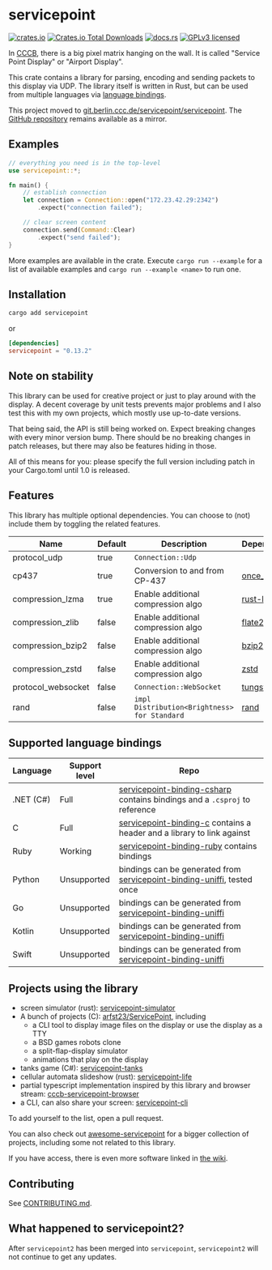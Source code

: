 # servicepoint

[![crates.io](https://img.shields.io/crates/v/servicepoint.svg)](https://crates.io/crates/servicepoint)
[![Crates.io Total Downloads](https://img.shields.io/crates/d/servicepoint)](https://crates.io/crates/servicepoint)
[![docs.rs](https://img.shields.io/docsrs/servicepoint)](https://docs.rs/servicepoint/latest/servicepoint/)
[![GPLv3 licensed](https://img.shields.io/crates/l/servicepoint)](./LICENSE)

In [CCCB](https://berlin.ccc.de/), there is a big pixel matrix hanging on the wall. It is called  "Service Point
Display" or "Airport Display".

This crate contains a library for parsing, encoding and sending packets to this display via UDP.
The library itself is written in Rust, but can be used from multiple languages
via [language bindings](#supported-language-bindings).

This project moved
to [git.berlin.ccc.de/servicepoint/servicepoint](https://git.berlin.ccc.de/servicepoint/servicepoint).
The [GitHub repository](https://github.com/cccb/servicepoint) remains available as a mirror.

## Examples

```rust no_run
// everything you need is in the top-level
use servicepoint::*;

fn main() {
    // establish connection
    let connection = Connection::open("172.23.42.29:2342")
        .expect("connection failed");

    // clear screen content
    connection.send(Command::Clear)
        .expect("send failed");
}
```

More examples are available in the crate.
Execute `cargo run --example` for a list of available examples and `cargo run --example <name>` to run one.

## Installation

```bash
cargo add servicepoint
```

or

```toml
[dependencies]
servicepoint = "0.13.2"
```

## Note on stability

This library can be used for creative project or just to play around with the display.
A decent coverage by unit tests prevents major problems and I also test this with my own projects, which mostly use
up-to-date versions.

That being said, the API is still being worked on.
Expect breaking changes with every minor version bump.
There should be no breaking changes in patch releases, but there may also be features hiding in those.

All of this means for you: please specify the full version including patch in your Cargo.toml until 1.0 is released.

## Features

This library has multiple optional dependencies.
You can choose to (not) include them by toggling the related features.

| Name               | Default | Description                                  | Dependencies                                        |
|--------------------|---------|----------------------------------------------|-----------------------------------------------------|
| protocol_udp       | true    | `Connection::Udp`                            |                                                     |
| cp437              | true    | Conversion to and from CP-437                | [once_cell](https://crates.io/crates/once_cell)     |
| compression_lzma   | true    | Enable additional compression algo           | [rust-lzma](https://crates.io/crates/rust-lzma)     |
| compression_zlib   | false   | Enable additional compression algo           | [flate2](https://crates.io/crates/flate2)           |
| compression_bzip2  | false   | Enable additional compression algo           | [bzip2](https://crates.io/crates/bzip2)             |
| compression_zstd   | false   | Enable additional compression algo           | [zstd](https://crates.io/crates/zstd)               |
| protocol_websocket | false   | `Connection::WebSocket`                      | [tungstenite](https://crates.io/crates/tungstenite) |
| rand               | false   | `impl Distribution<Brightness> for Standard` | [rand](https://crates.io/crates/rand)               |

## Supported language bindings

| Language  | Support level | Repo                                                                                                                                             |
|-----------|---------------|--------------------------------------------------------------------------------------------------------------------------------------------------|
| .NET (C#) | Full          | [servicepoint-binding-csharp](https://git.berlin.ccc.de/servicepoint/servicepoint-binding-csharp) contains bindings and a `.csproj` to reference |
| C         | Full          | [servicepoint-binding-c](https://git.berlin.ccc.de/servicepoint/servicepoint-binding-c) contains a header and a library to link against          |
| Ruby      | Working       | [servicepoint-binding-ruby](https://git.berlin.ccc.de/servicepoint/servicepoint-binding-ruby) contains bindings                                  |
| Python    | Unsupported   | bindings can be generated from [servicepoint-binding-uniffi](https://git.berlin.ccc.de/servicepoint/servicepoint-binding-uniffi), tested once    |
| Go        | Unsupported   | bindings can be generated from [servicepoint-binding-uniffi](https://git.berlin.ccc.de/servicepoint/servicepoint-binding-uniffi)                 |
| Kotlin    | Unsupported   | bindings can be generated from [servicepoint-binding-uniffi](https://git.berlin.ccc.de/servicepoint/servicepoint-binding-uniffi)                 |
| Swift     | Unsupported   | bindings can be generated from [servicepoint-binding-uniffi](https://git.berlin.ccc.de/servicepoint/servicepoint-binding-uniffi)                 |

## Projects using the library

- screen simulator (rust): [servicepoint-simulator](https://git.berlin.ccc.de/servicepoint/servicepoint-simulator)
- A bunch of projects (C): [arfst23/ServicePoint](https://github.com/arfst23/ServicePoint), including
    - a CLI tool to display image files on the display or use the display as a TTY
    - a BSD games robots clone
    - a split-flap-display simulator
    - animations that play on the display
- tanks game (C#): [servicepoint-tanks](https://github.com/kaesaecracker/cccb-tanks-cs)
- cellular automata slideshow (rust): [servicepoint-life](https://github.com/kaesaecracker/servicepoint-life)
- partial typescript implementation inspired by this library and browser
  stream: [cccb-servicepoint-browser](https://github.com/SamuelScheit/cccb-servicepoint-browser)
- a CLI, can also share your screen: [servicepoint-cli](https://git.berlin.ccc.de/servicepoint/servicepoint-cli)

To add yourself to the list, open a pull request.

You can also check out [awesome-servicepoint](https://github.com/stars/kaesaecracker/lists/awesome-servicepoint) for a
bigger collection of projects, including some not related to this library.

If you have access, there is even more software linked in [the wiki](https://wiki.berlin.ccc.de/LED-Riesendisplay).

## Contributing

See [CONTRIBUTING.md](CONTRIBUTING.md).

## What happened to servicepoint2?

After `servicepoint2` has been merged into `servicepoint`, `servicepoint2` will not continue to get any updates.
